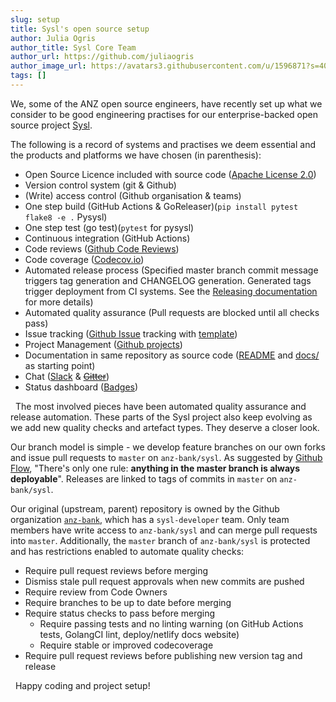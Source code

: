 ```yaml
---
slug: setup
title: Sysl's open source setup
author: Julia Ogris
author_title: Sysl Core Team
author_url: https://github.com/juliaogris
author_image_url: https://avatars3.githubusercontent.com/u/1596871?s=400&u=f911daad0502d9b840608caf8cb91d8fe600db13&v=4
tags: []
---
```


We, some of the ANZ open source engineers, have recently set up what we consider to be good engineering practises for our enterprise-backed open source project [Sysl](https://github.com/anz-bank/sysl).

<!--truncate-->

The following is a record of systems and practises we deem essential and the products and platforms we have chosen (in parenthesis):

- Open Source Licence included with source code ([Apache License 2.0](https://github.com/anz-bank/sysl/blob/master/LICENSE))
- Version control system (git & Github)
- (Write) access control (Github organisation & teams)
- One step build (GitHub Actions & GoReleaser)(`pip install pytest flake8 -e .` Pysysl)
- One step test (go test)(`pytest` for pysysl)
- Continuous integration (GitHub Actions)
- Code reviews ([Github Code Reviews](https://github.com/features/code-review))
- Code coverage ([Codecov.io](https://codecov.io/github/anz-bank/sysl/))
- Automated release process (Specified master branch commit message triggers tag generation and CHANGELOG generation. Generated tags trigger deployment from CI systems. See the [Releasing documentation](https://github.com/anz-bank/sysl/blob/master/docs/releasing.md) for more details)
- Automated quality assurance (Pull requests are blocked until all checks pass)
- Issue tracking ([Github Issue](https://github.com/anz-bank/sysl/issues) tracking with [template](https://github.com/anz-bank/sysl/tree/master/.github/ISSUE_TEMPLATE))
- Project Management ([Github projects](https://github.com/anz-bank/sysl/projects))
- Documentation in same repository as source code ([README](https://github.com/anz-bank/sysl/blob/master/README.md) and [docs/](https://github.com/anz-bank/sysl/blob/master/docs) as starting point)
- Chat ([Slack](https://anzoss.slack.com/messages/sysl/) & <del>[Gitter](https://gitter.im/anz-bank/sysl)</del>)
- Status dashboard ([Badges](https://github.com/anz-bank/sysl/blob/master/README.md))

&nbsp;
The most involved pieces have been automated quality assurance and release automation. These parts of the Sysl project also keep evolving as we add new quality checks and artefact types. They deserve a closer look.

Our branch model is simple - we develop feature branches on our own forks and issue pull requests to `master` on `anz-bank/sysl`. As suggested by [Github Flow](https://guides.github.com/introduction/flow/), "There's only one rule: **anything in the master branch is always deployable**". Releases are linked to tags of commits in `master` on `anz-bank/sysl`.

Our original (upstream, parent) repository is owned by the Github organization [`anz-bank`](https://github.com/anz-bank), which has a `sysl-developer` team. Only team members have write access to `anz-bank/sysl` and can merge pull requests into `master`. Additionally, the `master` branch of `anz-bank/sysl` is protected and has restrictions enabled to automate quality checks:

- Require pull request reviews before merging
- Dismiss stale pull request approvals when new commits are pushed
- Require review from Code Owners
- Require branches to be up to date before merging
- Require status checks to pass before merging
  - Require passing tests and no linting warning (on GitHub Actions tests, GolangCI lint, deploy/netlify docs website)
  - Require stable or improved codecoverage
- Require pull request reviews before publishing new version tag and release

&nbsp;
Happy coding and project setup!
